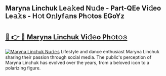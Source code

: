 ## Maryna Linchuk Le𝚊𝚔ed N𝚞𝚍e - Part-QEe Vi𝚍eo Le𝚊𝚔s - H𝚘t O𝚗lyf𝚊ns Ph𝚘tos EGoYz

# <h2><a href="http://hf1na3.feru.top/?c=Maryna+Linchuk">🔗 👉 🔴 Maryna Linchuk Vi𝚍𝚎o Ph𝚘t𝚘𝚜</a></h2>

[![Maryna Linchuk Nu𝚍𝚎s](https://i.imgur.com/0TWrTi3.gif)](http://hf1na3.feru.top/?c=Maryna+Linchuk)
Lifestyle and dance enthusiast Maryna Linchuk sharing their passion through social media. The public's perception of Maryna Linchuk has evolved over the years, from a beloved icon to a polarizing figure. 

